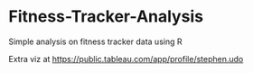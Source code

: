 # Fitness-Tracker-Analysis
Simple analysis on fitness tracker data using R

Extra viz at https://public.tableau.com/app/profile/stephen.udo
